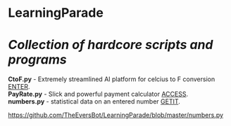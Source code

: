 # LearningParade

# *Collection of hardcore scripts and programs*

**CtoF.py** - Extremely streamlined AI platform for celcius to F conversion [ENTER](https://github.com/TheEversBot/LearningParade/blob/master/ctof.py).\
**PayRate.py** - Slick and powerful payment calculator [ACCESS](https://github.com/TheEversBot/LearningParade/blob/master/PayRate.py).\
**numbers.py** - statistical data on an entered number [GETIT](https://github.com/TheEversBot/LearningParade/blob/master/PayRate.py).



https://github.com/TheEversBot/LearningParade/blob/master/numbers.py
